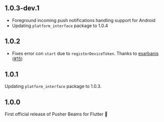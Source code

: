 ## 1.0.3-dev.1
- Foreground incoming push notifications handling support for Android
- Updating `platform_interface` package to 1.0.4

## 1.0.2
- Fixes error con `start` due to `registerDeviceToken`. Thanks to [esarbanis](https://github.com/esarbanis) ([#15](https://github.com/pusher/flutter_pusher_beams/pull/15))

## 1.0.1
Updating `platform_interface` package to 1.0.3.

## 1.0.0

First official release of Pusher Beams for Flutter 🎉